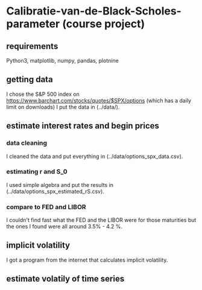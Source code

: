 # Calibratie-van-de-Black-Scholes-parameter (course project)

## requirements
Python3, matplotlib, numpy, pandas, plotnine

## getting data
I chose the S&P 500 index on 
https://www.barchart.com/stocks/quotes/$SPX/options
(which has a daily limit on downloads)
I put the data in (../data/).

## estimate interest rates and begin prices

### data cleaning
I cleaned the data and put everything in (../data/options_spx_data.csv).
### estimating r and S_0
I used simple algebra and put the results in (../data/options_spx_estimated_rS.csv). 
### compare to FED and LIBOR
I couldn't find fast what the FED and the LIBOR were for those maturities but
the ones I found were all around 3.5% - 4.2 %.


## implicit volatility
I got a program from the internet that
calculates implicit  volatility.

## estimate volatily of time series

